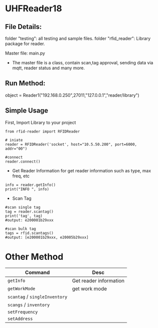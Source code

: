 # UHFReader18

## File Details:
folder "testing": all testing and sample files.
folder "rfid_reader": Library package for reader.

Master file: main.py
 - The master file is a class, contain scan,tag approval, sending data via mqtt, reader status and many more. 

## Run Method:
object = Reader1("192.168.0.250",27011,"127.0.0.1","reader/library")

## Simple Usage
First, Import Library to your project 
```
from rfid-reader import RFIDReader

# iniate
reader = RFIDReader('socket', host="10.5.50.200", port=6000, addr="00")

#connect
reader.connect()
```

- Get Reader Information
for get reader information such as type, max freq, etc
```
info = reader.getInfo()
print("INFO ", info)
```
- Scan Tag
```
#scan single tag
tag = reader.scantag()
print('tag', tag)
#output: e200001b29xxx

#scan bulk tag
tags = rfid.scantags()
#output: [e200001b29xxx, e20005b29xxx]

```

# Other Method

| Command                           | Desc |
|-------------------------          |------|
| `getInfo`                         | Get reader information    |
| `getWorkMode`                     | get work mode    |
| `scantag` / `singleInventory`     |     |
| `scangs` / `inventory`            |     |
| `setFrequency`                    |     |
| `setAddress`                      |     |
